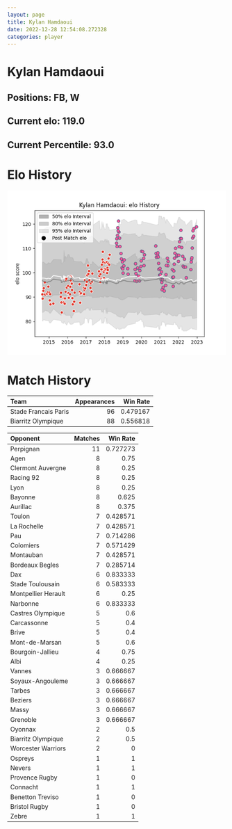 ```yaml
---  
layout: page  
title: Kylan Hamdaoui  
date: 2022-12-28 12:54:08.272328  
categories: player  
---
```

# Kylan Hamdaoui

## Positions: FB, W

## Current elo: 119.0

## Current Percentile: 93.0

# Elo History


![elo history](history_KylanHamdaoui.png)
# Match History


| Team                 |   Appearances |   Win Rate |
|:---------------------|--------------:|-----------:|
| Stade Francais Paris |            96 |   0.479167 |
| Biarritz Olympique   |            88 |   0.556818 |

| Opponent            |   Matches |   Win Rate |
|:--------------------|----------:|-----------:|
| Perpignan           |        11 |   0.727273 |
| Agen                |         8 |   0.75     |
| Clermont Auvergne   |         8 |   0.25     |
| Racing 92           |         8 |   0.25     |
| Lyon                |         8 |   0.25     |
| Bayonne             |         8 |   0.625    |
| Aurillac            |         8 |   0.375    |
| Toulon              |         7 |   0.428571 |
| La Rochelle         |         7 |   0.428571 |
| Pau                 |         7 |   0.714286 |
| Colomiers           |         7 |   0.571429 |
| Montauban           |         7 |   0.428571 |
| Bordeaux Begles     |         7 |   0.285714 |
| Dax                 |         6 |   0.833333 |
| Stade Toulousain    |         6 |   0.583333 |
| Montpellier Herault |         6 |   0.25     |
| Narbonne            |         6 |   0.833333 |
| Castres Olympique   |         5 |   0.6      |
| Carcassonne         |         5 |   0.4      |
| Brive               |         5 |   0.4      |
| Mont-de-Marsan      |         5 |   0.6      |
| Bourgoin-Jallieu    |         4 |   0.75     |
| Albi                |         4 |   0.25     |
| Vannes              |         3 |   0.666667 |
| Soyaux-Angouleme    |         3 |   0.666667 |
| Tarbes              |         3 |   0.666667 |
| Beziers             |         3 |   0.666667 |
| Massy               |         3 |   0.666667 |
| Grenoble            |         3 |   0.666667 |
| Oyonnax             |         2 |   0.5      |
| Biarritz Olympique  |         2 |   0.5      |
| Worcester Warriors  |         2 |   0        |
| Ospreys             |         1 |   1        |
| Nevers              |         1 |   1        |
| Provence Rugby      |         1 |   0        |
| Connacht            |         1 |   1        |
| Benetton Treviso    |         1 |   0        |
| Bristol Rugby       |         1 |   0        |
| Zebre               |         1 |   1        |